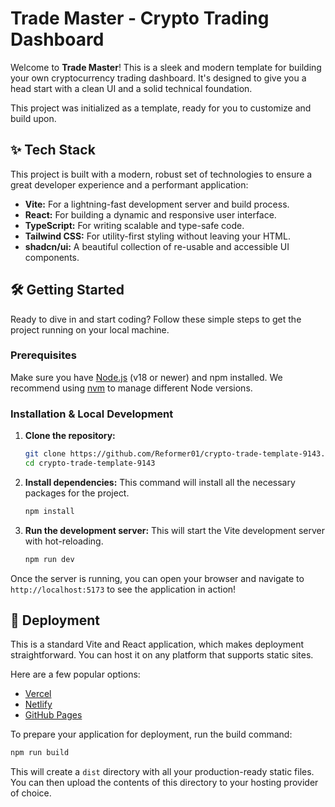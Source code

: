 # Trade Master - Crypto Trading Dashboard

Welcome to **Trade Master**! This is a sleek and modern template for building your own cryptocurrency trading dashboard. It's designed to give you a head start with a clean UI and a solid technical foundation.

This project was initialized as a template, ready for you to customize and build upon.

## ✨ Tech Stack

This project is built with a modern, robust set of technologies to ensure a great developer experience and a performant application:

- **Vite:** For a lightning-fast development server and build process.
- **React:** For building a dynamic and responsive user interface.
- **TypeScript:** For writing scalable and type-safe code.
- **Tailwind CSS:** For utility-first styling without leaving your HTML.
- **shadcn/ui:** A beautiful collection of re-usable and accessible UI components.

## 🛠️ Getting Started

Ready to dive in and start coding? Follow these simple steps to get the project running on your local machine.

### Prerequisites

Make sure you have [Node.js](https://nodejs.org/) (v18 or newer) and npm installed. We recommend using [nvm](https://github.com/nvm-sh/nvm#installing-and-updating) to manage different Node versions.

### Installation & Local Development

1.  **Clone the repository:**
    ```bash
    git clone https://github.com/Reformer01/crypto-trade-template-9143.git
    cd crypto-trade-template-9143
    ```

2.  **Install dependencies:**
    This command will install all the necessary packages for the project.
    ```bash
    npm install
    ```

3.  **Run the development server:**
    This will start the Vite development server with hot-reloading.
    ```bash
    npm run dev
    ```

Once the server is running, you can open your browser and navigate to `http://localhost:5173` to see the application in action!

## 🚀 Deployment

This is a standard Vite and React application, which makes deployment straightforward. You can host it on any platform that supports static sites.

Here are a few popular options:

- [Vercel](https://vercel.com/)
- [Netlify](https://www.netlify.com/)
- [GitHub Pages](https://pages.github.com/)

To prepare your application for deployment, run the build command:

```bash
npm run build
```

This will create a `dist` directory with all your production-ready static files. You can then upload the contents of this directory to your hosting provider of choice.

